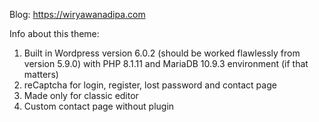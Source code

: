 Blog: https://wiryawanadipa.com

Info about this theme:
1. Built in Wordpress version 6.0.2 (should be worked flawlessly from version 5.9.0) with PHP 8.1.11 and MariaDB 10.9.3 environment (if that matters)
2. reCaptcha for login, register, lost password and contact page
3. Made only for classic editor 
4. Custom contact page without plugin
